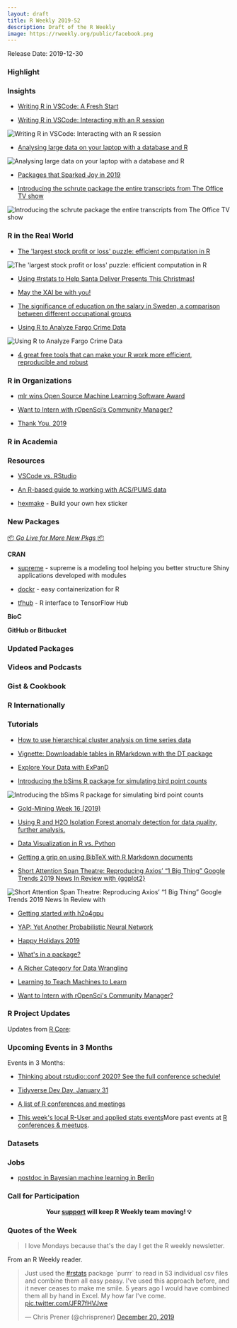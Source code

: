 ```yaml
---
layout: draft
title: R Weekly 2019-52
description: Draft of the R Weekly
image: https://rweekly.org/public/facebook.png
---
```


Release Date: 2019-12-30

###  Highlight



### Insights

+ [Writing R in VSCode: A Fresh Start](https://renkun.me/2019/12/11/writing-r-in-vscode-a-fresh-start/)

+ [Writing R in VSCode: Interacting with an R session](https://renkun.me/2019/12/26/writing-r-in-vscode-interacting-with-an-r-session/)

![Writing R in VSCode: Interacting with an R session](https://raw.githubusercontent.com/rweekly/image/master/2019/shiny-vscode.png)

+ [Analysing large data on your laptop with a database and R](http://freerangestats.info/blog/2019/12/22/nyc-taxis-sql)

![Analysing large data on your laptop with a database and R](https://raw.githubusercontent.com/rweekly/image/master/2019/nyu.png)

+ [Packages that Sparked Joy in 2019](https://www.rostrum.blog/2019/12/27/pkgs-2019/)

+ [Introducing the schrute package the entire transcripts from The Office TV show](https://technistema.com/posts/introducing-the-schrute-package-the-entire-transcripts-from-the-office/)

![Introducing the schrute package the entire transcripts from The Office TV show](https://raw.githubusercontent.com/rweekly/image/master/2019/office.png)

### R in the Real World

+ [The 'largest stock profit or loss' puzzle: efficient computation in R](http://varianceexplained.org/r/stock-changes/)

![The 'largest stock profit or loss' puzzle: efficient computation in R](https://raw.githubusercontent.com/rweekly/image/master/2019/profit.png)

+ [Using #rstats to Help Santa Deliver Presents This Christmas!](https://rud.is/b/2019/12/23/using-rstats-to-help-santa-deliver-presents-this-christmas/)

+ [May the XAI be with you!](https://medium.com/@ModelOriented/may-the-xai-be-with-you-6ea82d5b4fcc)

+ [The significance of education on the salary in Sweden, a comparison between different occupational groups](http://mikaellundqvist.rbind.io/2019/12/21/the-significance-of-education-on-the-salary-in-sweden-a-comparison-between-different-occupational-groups/)

+ [Using R to Analyze Fargo Crime Data](https://technistema.com/posts/using-r-to-analyze-fargo-crime-data/)

![Using R to Analyze Fargo Crime Data](https://raw.githubusercontent.com/rweekly/image/master/2019/fargo.png)

+ [4 great free tools that can make your R work more efficient, reproducible and robust](https://jozef.io/r920-christmas-praise-2019/)

<!-- + [MERRY CRISPMAS - a festive, data-driven short story](https://merry-crispmas.netlify.com/) -->

###  R in Organizations

+ [mlr wins Open Source Machine Learning Software Award](https://mlr-org.com/docs/mlr-wins-open-source-machine-learning-software-award/)

+ [Want to Intern with rOpenSci’s Community Manager?](https://ropensci.org/blog/2019/12/23/community-intern/)

+ [Thank You, 2019](https://ropensci.org/blog/2019/12/23/thankyou/)

###  R in Academia



###  Resources

+ [VSCode vs. RStudio​](https://1drv.ms/p/s!Aiu8ihXBTRNkuC_pYGrWKm3IwaZn)

+ [An R-based guide to working with ACS/PUMS data](https://github.com/jaytimm/working_with_census_microdata)

+ [hexmake](http://connect.thinkr.fr/hexmake/) - Build your own hex sticker


###  New Packages

<p class="added-hostname"><a href="https://rweekly.org/live" target="_blank" class="externalLink">📦 <i>Go Live for More New Pkgs</i> 📦</a></p>

**CRAN**

+ [supreme](https://github.com/strboul/supreme) - supreme is a modeling tool helping you better structure Shiny applications developed with modules

+ [dockr](http://smaakage85.netlify.com/2019/12/21/dockr-easy-containerization-for-r/) - easy containerization for R

+ [tfhub](https://blogs.rstudio.com/tensorflow/posts/2019-12-18-tfhub-0.7.0/) - R interface to TensorFlow Hub

**BioC**



**GitHub or Bitbucket**


### Updated Packages



###  Videos and Podcasts




### Gist & Cookbook



### R Internationally


###  Tutorials

+ [How to use hierarchical cluster analysis on time series data](https://www.storybench.org/how-to-use-hierarchical-cluster-analysis-on-time-series-data/)

+ [Vignette: Downloadable tables in RMarkdown with the DT package](https://martinctc.github.io/blog/vignette-downloadable-tables-in-rmarkdown-with-the-dt-package/)

+ [Explore Your Data with ExPanD](https://joachim-gassen.github.io/2019/12/explore-your-data-with-expand/)

+ [Introducing the bSims R package for simulating bird point counts](https://peter.solymos.org/code/2019/12/22/bsims-package.html)

![Introducing the bSims R package for simulating bird point counts](https://raw.githubusercontent.com/rweekly/image/master/2019/bSims-intro.png)

+ [Gold-Mining Week 16 (2019)](https://fantasyfootballanalytics.net/2019/12/gold-mining-week-16-2019.html)

+ [Using R and H2O Isolation Forest anomaly detection for data quality, further analysis.](https://laranikalranalytics.blogspot.com/2019/12/using-r-and-h2o-isolation-forest.html)

+ [Data Visualization in R vs. Python](https://www.inwt-statistics.com/read-blog/data-visualization-R-versus-python.html)

+ [Getting a grip on using BibTeX with R Markdown documents](https://joshuamrosenberg.com/post/2019/12/22/using-bibtex-with-r-markdown/)

+ [Short Attention Span Theatre: Reproducing Axios’ “1 Big Thing” Google Trends 2019 News In Review with {ggplot2}](https://rud.is/b/2019/12/27/short-attention-span-theatre-reproducing-axios-1-big-thing-google-trends-2019-news-in-review-with-ggplot2/)

![Short Attention Span Theatre: Reproducing Axios’ “1 Big Thing” Google Trends 2019 News In Review with](https://raw.githubusercontent.com/rweekly/image/master/2019/1-big-thing.png)

+ [Getting started with h2o4gpu](https://www.daeconomist.com/post/2019-12-26-h2o4gpu/)

+ [YAP: Yet Another Probabilistic Neural Network](https://statcompute.wordpress.com/2019/12/25/yap-yet-another-probabilistic-neural-network/)

+ [Happy Holidays 2019](https://www.littlemissdata.com/blog/happy-holidays-2019)

+ [What's in a package?](https://r-house.netlify.com/2019/12/25/whats-in-a-package/)

+ [A Richer Category for Data Wrangling](http://www.win-vector.com/blog/2019/12/a-richer-category-for-data-wrangling/)

+ [Learning to Teach Machines to Learn](https://alison.rbind.io/post/2019-12-23-learning-to-teach-machines-to-learn/)

+ [Want to Intern with rOpenSci's Community Manager?](https://ropensci.org/blog/2019/12/23/community-intern/)


<!--<div class="post-more-begin></div><div class="post-more-end"></div>-->

###  R Project Updates

Updates from [R Core](http://developer.r-project.org/blosxom.cgi/R-devel/NEWS):


###  Upcoming Events in 3 Months

Events in 3 Months:

+ [Thinking about rstudio::conf 2020? See the full conference schedule!](https://blog.rstudio.com/2019/11/25/thinking-about-rstudio-conf-2020-see-the-full-conference-schedule/)

+ [Tidyverse Dev Day, January 31](https://www.tidyverse.org/blog/2019/11/tidyverse-dev-day-2020/)

+ [A list of R conferences and meetings](https://jumpingrivers.github.io/meetingsR/events.html)

+ [This week's local R-User and applied stats events](https://community.rstudio.com/c/irl)More past events at [R conferences & meetups](https://conf.rweekly.org).


### Datasets



### Jobs

+ [postdoc in Bayesian machine learning in Berlin](https://xianblog.wordpress.com/2019/12/24/postdoc-in-bayesian-machine-learning-in-berlin-reposted/)


###  Call for Participation


<p class="hide-support added-hostname support-rweekly" style="text-align: center;font-weight: bold;">Your <a class="non-visited externalLink" href="https://www.patreon.com/rweekly" onclick="pas(this)">support</a> will keep R Weekly team moving! 💡</p>

###  Quotes of the Week

> I love Mondays because that's the day I get the R weekly newsletter.

From an R Weekly reader.

<blockquote class="twitter-tweet"><p lang="en" dir="ltr">Just used the <a href="https://twitter.com/hashtag/rstats?src=hash&amp;ref_src=twsrc%5Etfw">#rstats</a> package `purrr` to read in 53 individual csv files and combine them all easy peasy. I&#39;ve used this approach before, and it never ceases to make me smile. 5 years ago I would have combined them all by hand in Excel. My how far I&#39;ve come. <a href="https://t.co/JFR7fHVJwe">pic.twitter.com/JFR7fHVJwe</a></p>&mdash; Chris Prener (@chrisprener) <a href="https://twitter.com/chrisprener/status/1208040162187448322?ref_src=twsrc%5Etfw">December 20, 2019</a></blockquote>

<script async src="https://platform.twitter.com/widgets.js" charset="utf-8"></script>